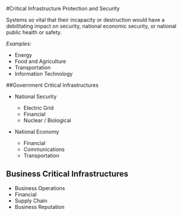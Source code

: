 #Critical Infrastructure Protection and Security

Systems so vital that their incapacity or destruction would have a debilitating impact on security, national economic security, or national public health or safety.

*Examples:*

- Energy
- Food and Agriculture
- Transportation
- Information Technology

##Government Critical Infrastructures

- National Security
  - Electric Grid
  - Financial
  - Nuclear / Biological

- National Economy
  - Financial
  - Communications
  - Transportation

## Business Critical Infrastructures

- Business Operations
- Financial
- Supply Chain
- Business Reputation

